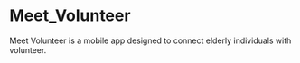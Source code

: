 # Meet_Volunteer
Meet Volunteer is a mobile app designed to connect elderly individuals with volunteer.
